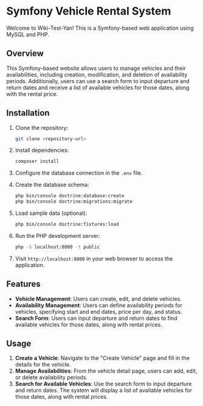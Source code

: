 # Symfony Vehicle Rental System

Welcome to Wiki-Test-Yan! This is a Symfony-based web application using MySQL and PHP.

## Overview

This Symfony-based website allows users to manage vehicles and their availabilities, including creation, modification, and deletion of availability periods. Additionally, users can use a search form to input departure and return dates and receive a list of available vehicles for those dates, along with the rental price.

## Installation

1. Clone the repository:

    ```bash
    git clone <repository-url>
    ```

2. Install dependencies:

    ```bash
    composer install
    ```

3. Configure the database connection in the `.env` file.

4. Create the database schema:

    ```bash
    php bin/console doctrine:database:create
    php bin/console doctrine:migrations:migrate
    ```

5. Load sample data (optional):

    ```bash
    php bin/console doctrine:fixtures:load
    ```

6. Run the PHP development server:

    ```bash
    php -S localhost:8000 -t public 
    ```

7. Visit `http://localhost:8000` in your web browser to access the application.

## Features

- **Vehicle Management**: Users can create, edit, and delete vehicles.
- **Availability Management**: Users can define availability periods for vehicles, specifying start and end dates, price per day, and status.
- **Search Form**: Users can input departure and return dates to find available vehicles for those dates, along with rental prices.

## Usage

1. **Create a Vehicle**: Navigate to the "Create Vehicle" page and fill in the details for the vehicle.
2. **Manage Availabilities**: From the vehicle detail page, users can add, edit, or delete availability periods.
3. **Search for Available Vehicles**: Use the search form to input departure and return dates. The system will display a list of available vehicles for those dates, along with rental prices.

